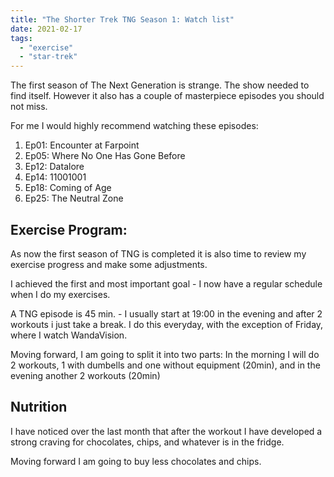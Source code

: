 ```yaml
---
title: "The Shorter Trek TNG Season 1: Watch list"
date: 2021-02-17
tags:
  - "exercise"
  - "star-trek"
---
```


The first season of The Next Generation is strange. The show needed to find itself. However it also has a couple of masterpiece episodes you should not miss.

For me I would highly recommend watching these episodes:

1. Ep01: Encounter at Farpoint
2. Ep05: Where No One Has Gone Before
3. Ep12: Datalore
4. Ep14: 11001001
5. Ep18: Coming of Age
6. Ep25: The Neutral Zone

## Exercise Program:

As now the first season of TNG is completed it is also time to review my exercise progress and make some adjustments.

I achieved the first and most important goal - I now have a regular schedule when I do my exercises.

A TNG episode is 45 min. - I usually start at 19:00 in the evening and after 2 workouts i just take a break. I do this everyday, with the exception of Friday, where I watch WandaVision.

Moving forward, I am going to split it into two parts: In the morning I will do 2 workouts, 1 with dumbells and one without equipment (20min), and in the evening another 2 workouts (20min)

## Nutrition

I have noticed over the last month that after the workout I have developed a strong craving for chocolates, chips, and whatever is in the fridge.

Moving forward I am going to buy less chocolates and chips.
